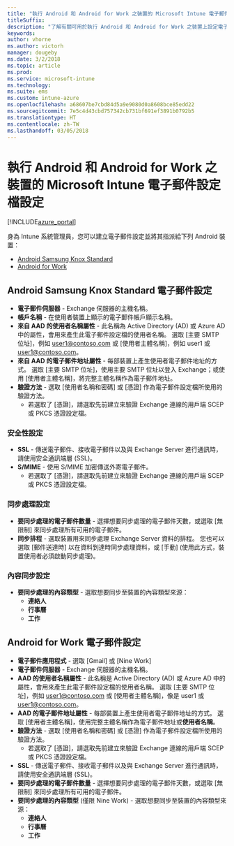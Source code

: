 ```yaml
---
title: "執行 Android 和 Android for Work 之裝置的 Microsoft Intune 電子郵件設定"
titleSuffix: 
description: "了解有關可用於執行 Android 和 Android for Work 之裝置上設定電子郵件的 Microsoft Intune 設定。"
keywords: 
author: vhorne
ms.author: victorh
manager: dougeby
ms.date: 3/2/2018
ms.topic: article
ms.prod: 
ms.service: microsoft-intune
ms.technology: 
ms.suite: ems
ms.custom: intune-azure
ms.openlocfilehash: a68607be7cbd84d5a9e9080d0a8608bce85edd22
ms.sourcegitcommit: 7e5c4d43cbd757342cb731bf691ef3891b0792b5
ms.translationtype: HT
ms.contentlocale: zh-TW
ms.lasthandoff: 03/05/2018
---
```

# <a name="email-profile-settings-in-microsoft-intune-for-devices-running-android-and-android-for-work"></a>執行 Android 和 Android for Work 之裝置的 Microsoft Intune 電子郵件設定檔設定

[!INCLUDE[azure_portal](./includes/azure_portal.md)]

身為 Intune 系統管理員，您可以建立電子郵件設定並將其指派給下列 Android 裝置：
- [Android Samsung Knox Standard](#android-samsung-knox-standard-email-settings)
- [Android for Work](#android-for-work-email-settings)

## <a name="android-samsung-knox-standard-email-settings"></a>Android Samsung Knox Standard 電子郵件設定
- **電子郵件伺服器** - Exchange 伺服器的主機名稱。
- **帳戶名稱** - 在使用者裝置上顯示的電子郵件帳戶顯示名稱。
- **來自 AAD 的使用者名稱屬性** - 此名稱為 Active Directory (AD) 或 Azure AD 中的屬性，會用來產生此電子郵件設定檔的使用者名稱。 選取 [主要 SMTP 位址]，例如 user1@contoso.com 或 [使用者主體名稱]，例如 user1 或 user1@contoso.com。
- **來自 AAD 的電子郵件地址屬性** - 每部裝置上產生使用者電子郵件地址的方式。 選取 [主要 SMTP 位址]，使用主要 SMTP 位址以登入 Exchange；或使用 [使用者主體名稱]，將完整主體名稱作為電子郵件地址。
- **驗證方法** - 選取 [使用者名稱和密碼] 或 [憑證] 作為電子郵件設定檔所使用的驗證方法。
    - 若選取了 [憑證]，請選取先前建立來驗證 Exchange 連線的用戶端 SCEP 或 PKCS 憑證設定檔。

### <a name="security-settings"></a>安全性設定

- **SSL** - 傳送電子郵件、接收電子郵件以及與 Exchange Server 進行通訊時，請使用安全通訊端層 (SSL)。
- **S/MIME** - 使用 S/MIME 加密傳送外寄電子郵件。
    - 若選取了 [憑證]，請選取先前建立來驗證 Exchange 連線的用戶端 SCEP 或 PKCS 憑證設定檔。

### <a name="synchronization-settings"></a>同步處理設定

- **要同步處理的電子郵件數量** - 選擇想要同步處理的電子郵件天數，或選取 [無限制] 來同步處理所有可用的電子郵件。
- **同步排程** - 選取裝置用來同步處理 Exchange Server 資料的排程。 您也可以選取 [郵件送達時] 以在資料到達時同步處理資料，或 [手動] (使用此方式，裝置使用者必須啟動同步處理)。

### <a name="content-sync-settings"></a>內容同步設定

- **要同步處理的內容類型** - 選取想要同步至裝置的內容類型來源：
    - **連絡人**
    - **行事曆**
    - **工作**

## <a name="android-for-work-email-settings"></a>Android for Work 電子郵件設定

- **電子郵件應用程式** - 選取 [Gmail] 或 [Nine Work]
- **電子郵件伺服器** - Exchange 伺服器的主機名稱。
- **AAD 的使用者名稱屬性** - 此名稱是 Active Directory (AD) 或 Azure AD 中的屬性，會用來產生此電子郵件設定檔的使用者名稱。 選取 [主要 SMTP 位址]，例如 user1@contoso.com 或 [使用者主體名稱]，像是 user1 或 user1@contoso.com。
- **AAD 的電子郵件地址屬性** - 每部裝置上產生使用者電子郵件地址的方式。 選取 [使用者主體名稱]，使用完整主體名稱作為電子郵件地址或**使用者名稱**。
- **驗證方法** - 選取 [使用者名稱和密碼] 或 [憑證] 作為電子郵件設定檔所使用的驗證方法。
    - 若選取了 [憑證]，請選取先前建立來驗證 Exchange 連線的用戶端 SCEP 或 PKCS 憑證設定檔。
- **SSL** - 傳送電子郵件、接收電子郵件以及與 Exchange Server 進行通訊時，請使用安全通訊端層 (SSL)。
- **要同步處理的電子郵件數量** - 選擇想要同步處理的電子郵件天數，或選取 [無限制] 來同步處理所有可用的電子郵件。
- **要同步處理的內容類型** (僅限 Nine Work) - 選取想要同步至裝置的內容類型來源：
    - **連絡人**
    - **行事曆**
    - **工作**
